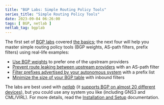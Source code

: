 ```yaml
---
title: "BGP Labs: Simple Routing Policy Tools"
series_title: "Simple Routing Policy Tools"
date: 2023-09-04 06:26:00
tags: [ BGP, netlab ]
netlab_tag: bgplab
---
```

The first set of [BGP labs](https://bgplabs.net/) covered [the basics](/2023/08/bgp-labs-basic-setup.html); the next four will help you master simple routing policy tools (BGP weights, AS-path filters, prefix filters) using real-life examples:

* [Use BGP weights](https://bgplabs.net/policy/1-weights/) to prefer one of the upstream providers
* [Prevent route leaking between upstream providers](https://bgplabs.net/policy/2-stop-transit/) with an AS-path filter
* [Filter prefixes advertised by your autonomous system](https://bgplabs.net/policy/3-prefix/) with a prefix list
* [Minimize the size of your BGP table](https://bgplabs.net/policy/4-reduce/) with inbound filters

The labs are best used with _[netlab](https://netlab.tools/)_ (it [supports BGP on almost 20 different devices](https://netlab.tools/platforms/#platform-routing-support)), but you could use any system you like (including GNS3 and CML/VIRL). For more details, read the [Installation and Setup](https://bgplabs.net/1-setup/) documentation.